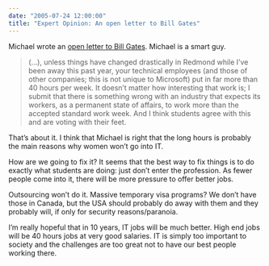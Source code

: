 ```yaml
---
date: "2005-07-24 12:00:00"
title: "Expert Opinion: An open letter to Bill Gates"
---
```




Michael wrote an [open letter to Bill Gates](https://expert-opinion.blogspot.com/2005/07/open-letter-to-bill-gates.html). Michael is a smart guy.

> (&hellip;), unless things have changed drastically in Redmond while I&rsquo;ve been away this past year, your technical employees (and those of other companies; this is not unique to Microsoft) put in far more than 40 hours per week. It doesn&rsquo;t matter how interesting that work is; I submit that there is something wrong with an industry that expects its workers, as a permanent state of affairs, to work more than the accepted standard work week. And I think students agree with this and are voting with their feet.


That&rsquo;s about it. I think that Michael is right that the long hours is probably the main reasons why women won&rsquo;t go into IT.

How are we going to fix it? It seems that the best way to fix things is to do exactly what students are doing: just don&rsquo;t enter the profession. As fewer people come into it, there will be more pressure to offer better jobs.

Outsourcing won&rsquo;t do it. Massive temporary visa programs? We don&rsquo;t have those in Canada, but the USA should probably do away with them and they probably will, if only for security reasons/paranoia.

I&rsquo;m really hopeful that in 10 years, IT jobs will be much better. High end jobs will be 40 hours jobs at very good salaries. IT is simply too important to society and the challenges are too great not to have our best people working there.

